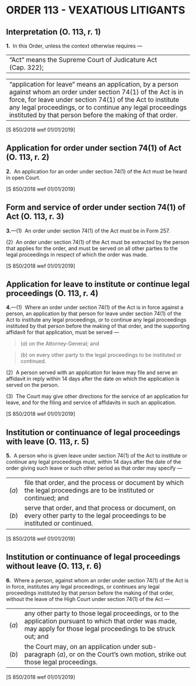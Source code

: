 # ORDER 113 - VEXATIOUS LITIGANTS

## Interpretation (O. 113, r. 1)

**1.**  In this Order, unless the context otherwise requires —

<table width="100%"><tbody><tr><td class="def" style="font-size:13pt">“Act” means the Supreme Court of Judicature Act (Cap.&nbsp;322);</td></tr></tbody></table>

<table width="100%"><tbody><tr><td class="def" style="font-size:13pt">“application for leave” means an application, by a person against whom an order under section&nbsp;74(1) of the Act is in force, for leave under section&nbsp;74(1) of the Act to institute any legal proceedings, or to continue any legal proceedings instituted by that person before the making of that order.</td></tr></tbody></table>

<div class="amendNote">[S 850/2018 wef 01/01/2019]</div>

## Application for order under section 74(1) of Act (O. 113, r. 2)

**2.**  An application for an order under section 74(1) of the Act must be heard in open Court.

<div class="amendNote">[S 850/2018 wef 01/01/2019]</div>

## Form and service of order under section 74(1) of Act (O. 113, r. 3)

**3.**—(1)  An order under section 74(1) of the Act must be in Form 257.



(2)  An order under section 74(1) of the Act must be extracted by the person that applies for the order, and must be served on all other parties to the legal proceedings in respect of which the order was made.  
<div class="amendNote">[S 850/2018 wef 01/01/2019]</div>

## Application for leave to institute or continue legal proceedings (O. 113, r. 4)

**4.**—(1)  Where an order under section 74(1) of the Act is in force against a person, an application by that person for leave under section 74(1) of the Act to institute any legal proceedings, or to continue any legal proceedings instituted by that person before the making of that order, and the supporting affidavit for that application, must be served —

>(_a_) on the Attorney-General; and

>(_b_) on every other party to the legal proceedings to be instituted or continued.



(2)  A person served with an application for leave may file and serve an affidavit in reply within 14 days after the date on which the application is served on the person.



(3)  The Court may give other directions for the service of an application for leave, and for the filing and service of affidavits in such an application.  
<div class="amendNote">[S 850/2018 wef 01/01/2019]</div>

## Institution or continuance of legal proceedings with leave (O. 113, r. 5)

**5.**  A person who is given leave under section 74(1) of the Act to institute or continue any legal proceedings must, within 14 days after the date of the order giving such leave or such other period as that order may specify —

<table class="p1_1" style="font-size:13pt" width="100%"><tbody><tr><td class="p1No">(<em>a</em>)</td><td class="pTxt">file that order, and the process or document by which the legal proceedings are to be instituted or continued; and</td></tr><tr><td class="p1No">(<em>b</em>)</td><td class="pTxt">serve that order, and that process or document, on every other party to the legal proceedings to be instituted or continued.</td></tr></tbody></table>

<div class="amendNote">[S 850/2018 wef 01/01/2019]</div>

## Institution or continuance of legal proceedings without leave (O. 113, r. 6)

**6.**  Where a person, against whom an order under section 74(1) of the Act is in force, institutes any legal proceedings, or continues any legal proceedings instituted by that person before the making of that order, without the leave of the High Court under section 74(1) of the Act —

<table class="p1_1" style="font-size:13pt" width="100%"><tbody><tr><td class="p1No">(<em>a</em>)</td><td class="pTxt">any other party to those legal proceedings, or to the application pursuant to which that order was made, may apply for those legal proceedings to be struck out; and</td></tr><tr><td class="p1No">(<em>b</em>)</td><td class="pTxt">the Court may, on an application under sub-paragraph&nbsp;(<em>a</em>), or on the Court’s own motion, strike out those legal proceedings.</td></tr></tbody></table>

<div class="amendNote">[S 850/2018 wef 01/01/2019]</div>
